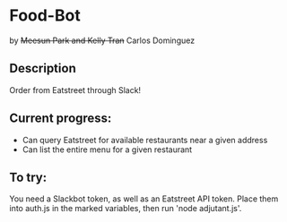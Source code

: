 # Food-Bot
by ~~Meesun Park and Kelly Tran~~ Carlos Dominguez

## Description
Order from Eatstreet through Slack! 

## Current progress:
* Can query Eatstreet for available restaurants near a given address
* Can list the entire menu for a given restaurant 

## To try:
You need a Slackbot token, as well as an Eatstreet API token. Place them into auth.js in the marked variables, then run 'node adjutant.js'.
